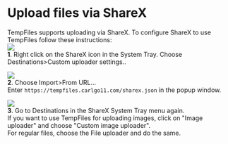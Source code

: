 ﻿---
layout: md
---
# Upload files via ShareX
TempFiles supports uploading via ShareX. To configure ShareX to use TempFiles follow these instructions:  
![](https://res.cloudinary.com/dbsfyc1ry/image/upload/v1579565992/tempfiles/RjJFvxuh8p2_cjx2pr)   
**1**. Right click on the ShareX icon in the System Tray. Choose Destinations>Custom uploader settings..  

![](https://res.cloudinary.com/dbsfyc1ry/image/upload/v1579565998/tempfiles/KBTnRAd_ptvocm)  
**2**. Choose Import>From URL...  
Enter `https://tempfiles.carlgo11.com/sharex.json` in the popup window.

![](https://res.cloudinary.com/dbsfyc1ry/image/upload/v1579565985/tempfiles/6sWA1N91t2_mpdv6r)  
**3**. Go to Destinations in the ShareX System Tray menu again.  
If you want to use TempFiles for uploading images, click on "Image uploader" and choose "Custom image uploader".  
For regular files, choose the File uploader and do the same. 

